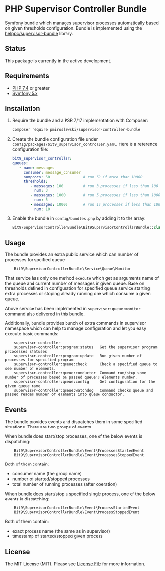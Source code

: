 # PHP Supervisor Controller Bundle

Symfony bundle which manages supervisor processes automatically based on given thresholds configuration. Bundle is implemented using the [helppc/supervisor-bundle](https://github.com/helppc/supervisor-bundle) library.

## Status

This package is currently in the active development.


## Requirements

* [PHP 7.4](http://php.net/releases/7_4_0.php) or greater
* [Symfony 5.x](https://symfony.com/roadmap/5.0)


## Installation

1. Require the bundle and a PSR 7/17 implementation with Composer:

    ```sh
    composer require pmiroslawski/supervisor-controller-bundle
    ```
1. Create the bundle configuration file under `config/packages/bit9_supervisor_controller.yaml`. Here is a reference configuration file:

    ```yaml
    bit9_supervisor_controller:
    queues:
       - name: messages
         consumer: message_consumer
         numprocs: 50               # run 50 if more than 10000
         thresholds:
            - messages: 100         # run 3 processes if less than 100 elements in queue 
              num: 3
            - messages: 1000        # run 5 processes if less than 1000 elements in queue 
              num: 5
            - messages: 10000       # run 10 processes if less than 10000 elements in queue 
              num: 10
    ```
1. Enable the bundle in `config/bundles.php` by adding it to the array:

    ```php
    Bit9\SupervisorControllerBundle\Bit9SupervisorControllerBundle::class => ['all' => true],
    ```

## Usage

The bundle provides an extra public service which can number of processes for spcified queue

```
    Bit9\SupervisorControllerBundle\Service\Queue\Monitor
```

That service has only one method `execute` which get as arguments name of the queue and current number of messages in given queue. Base on thresholds defined in configuration for specified queue service starting extra processes or stoping already running one which consume a given queue.

Above service has been implemented in `supervisor:queue:monitor` command also delivered in this bundle.

Additionally, bundle provides bunch of extra commands in supervisor namespace which can help to manage configuration and let you easy execute basic commands:

```
    supervisor-controller
    supervisor-controller:program:status   Get the supervisor program prcocesses statuses
    supervisor-controller:program:update   Run given number of processes for specified program
    supervisor-controller:queue:check      Check a specified queue to see number of elements.
    supervisor-controller:queue:conductor  Command run/stop some number of processes based on passed queue's elements number.
    supervisor-controller:queue:config     Get configuration for the given queue name
    supervisor-controller:queue:watchdog   Command checks queue and passed readed number of elements into queue conductor.
```

## Events

The bundle provides events and dispatches them in some specified situations. There are two groups of events

When bundle does start/stop processes, one of the below events is dispatching:
```
    Bit9\SupervisorControllerBundle\Event\ProcessesStartedEvent 
    Bit9\SupervisorControllerBundle\Event\ProcessesStoppedEvent 
```
Both of them contain:
- consumer name (the group name) 
- number of started/stopped processes
- total number of running processes (after operation)

When bundle does start/stop a specified single process, one of the below events is dispatching:
```
    Bit9\SupervisorControllerBundle\Event\ProcessStartedEvent 
    Bit9\SupervisorControllerBundle\Event\ProcessStoppedEvent 
```
Both of them contain:
- exact process name (the same as in supervisor)
- timestamp of started/stopped given process


## License

The MIT License (MIT). Please see [License File](LICENSE) for more information.
